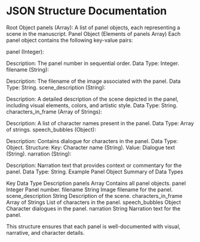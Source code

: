 # JSON Structure Documentation

Root Object
panels (Array): A list of panel objects, each representing a scene in the manuscript.
Panel Object (Elements of panels Array)
Each panel object contains the following key-value pairs:

panel (Integer):

Description: The panel number in sequential order.
Data Type: Integer.
filename (String):

Description: The filename of the image associated with the panel.
Data Type: String.
scene_description (String):

Description: A detailed description of the scene depicted in the panel, including visual elements, colors, and artistic style.
Data Type: String.
characters_in_frame (Array of Strings):

Description: A list of character names present in the panel.
Data Type: Array of strings.
speech_bubbles (Object):

Description: Contains dialogue for characters in the panel.
Data Type: Object.
Structure:
Key: Character name (String).
Value: Dialogue text (String).
narration (String):

Description: Narration text that provides context or commentary for the panel.
Data Type: String.
Example Panel Object
Summary of Data Types

Key            Data Type           Description
panels         Array               Contains all panel objects.
panel          Integer             Panel number.
filename       String              Image filename for the panel.
scene_description String           Description of the scene.
characters_in_frame Array of Strings List of characters in the panel.
speech_bubbles Object              Character dialogues in the panel.
narration      String              Narration text for the panel.

This structure ensures that each panel is well-documented with visual, narrative, and character details.